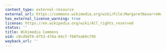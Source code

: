 ```yaml
---
content_type: external-resource
external_url: https://commons.wikimedia.org/wiki/File:MargaretNavarreHeptameron.jpg
has_external_license_warning: true
license: https://en.wikipedia.org/wiki/All_rights_reserved
status: ''
title: Wikimedia Commons
uid: c0cd9df6-d753-474a-84cf-f68fea69c795
wayback_url: ''
---
```

